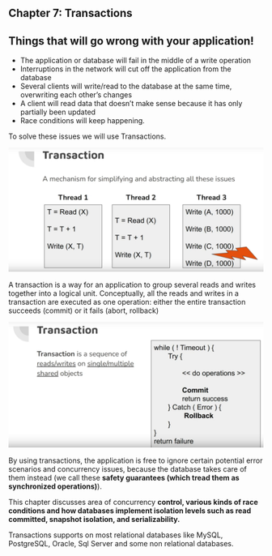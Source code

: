 ## Chapter 7: Transactions

## Things that will go wrong with your application!

- The application or database will fail in the middle of a write operation
- Interruptions in the network will cut off the application from the database
- Several clients will write/read to the database at the same time, overwriting each other’s changes
- A client will read data that doesn’t make sense because it has only partially been updated
- Race conditions will keep happening.

To solve these issues we will use Transactions.
<p align="center" width="100%">
  <img src="https://github.com/aboelkassem/designing-data-intensive-applications-notes/blob/main/Chapters/Chapter%207%20-%20Transactions/images/transactions-intro-1.png" width="700" hight="500"/>
</p>

A transaction is a way for an application to group several reads and writes together into a logical unit. Conceptually, all the reads and writes in a transaction are executed as one operation: either the entire transaction succeeds (commit) or it fails (abort, rollback)

<p align="center" width="100%">
  <img src="https://github.com/aboelkassem/designing-data-intensive-applications-notes/blob/main/Chapters/Chapter%207%20-%20Transactions/images/transactions-intro-2.png" width="700" hight="500"/>
</p>

By using transactions, the application is free to ignore certain potential error scenarios and concurrency issues, because the database takes care of them instead (we call these **safety guarantees (which tread them as synchronized operations)**).

This chapter discusses area of concurrency **control, various kinds of race conditions and how databases implement isolation levels such as read committed, snapshot isolation, and serializability.**

Transactions supports on most relational databases like MySQL, PostgreSQL, Oracle, Sql Server and some non relational databases.
